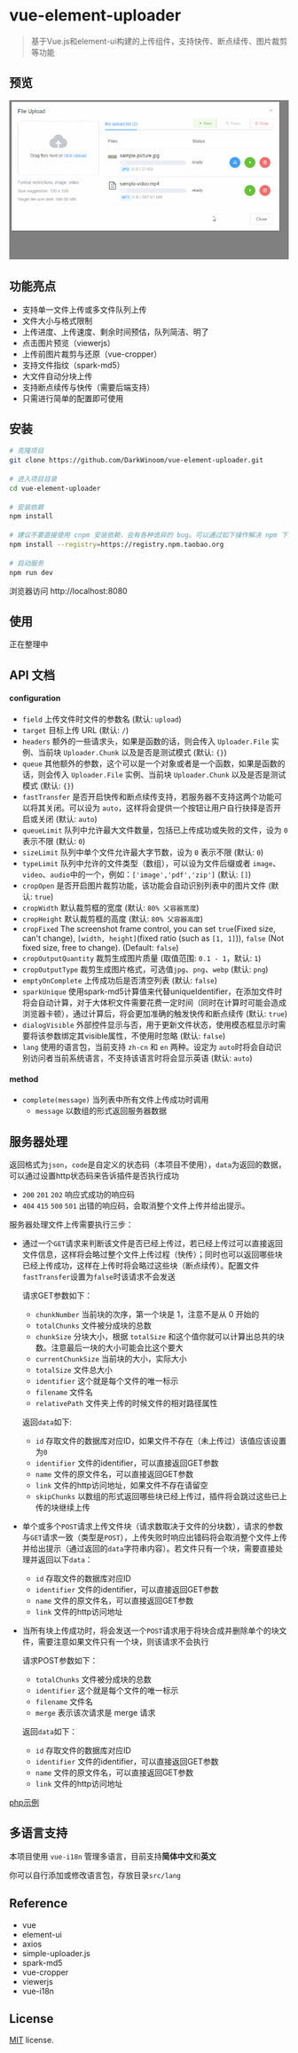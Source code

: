 # vue-element-uploader
> 基于Vue.js和element-ui构建的上传组件，支持快传、断点续传、图片裁剪等功能

## 预览
![demo](/demo.gif)

## 功能亮点
* 支持单一文件上传或多文件队列上传
* 文件大小与格式限制
* 上传进度、上传速度、剩余时间预估，队列简洁、明了
* 点击图片预览（viewerjs）
* 上传前图片裁剪与还原（vue-cropper）
* 支持文件指纹（spark-md5）
* 大文件自动分块上传
* 支持断点续传与快传（需要后端支持）
* 只需进行简单的配置即可使用

## 安装
```bash
# 克隆项目
git clone https://github.com/DarkWinoom/vue-element-uploader.git

# 进入项目目录
cd vue-element-uploader

# 安装依赖
npm install

# 建议不要直接使用 cnpm 安装依赖，会有各种诡异的 bug。可以通过如下操作解决 npm 下载速度慢的问题
npm install --registry=https://registry.npm.taobao.org

# 启动服务
npm run dev
```
浏览器访问 http://localhost:8080

## 使用
正在整理中

## API 文档
#### configuration
* ```field``` 上传文件时文件的参数名 (默认: ```upload```)
* ```target``` 目标上传 URL (默认: ```/```)
* ```headers``` 额外的一些请求头，如果是函数的话，则会传入 ```Uploader.File``` 实例、当前块 ```Uploader.Chunk``` 以及是否是测试模式 (默认: ```{}```)
* ```queue``` 其他额外的参数，这个可以是一个对象或者是一个函数，如果是函数的话，则会传入 ```Uploader.File``` 实例、当前块 ```Uploader.Chunk``` 以及是否是测试模式 (默认: ```{}```)
* ```fastTransfer``` 是否开启快传和断点续传支持，若服务器不支持这两个功能可以将其关闭。可以设为 ```auto```，这样将会提供一个按钮让用户自行抉择是否开启或关闭 (默认: ```auto```)
* ```queueLimit``` 队列中允许最大文件数量，包括已上传成功或失败的文件，设为 ```0``` 表示不限 (默认: ```0```)
* ```sizeLimit``` 队列中单个文件允许最大字节数，设为 ```0``` 表示不限 (默认: ```0```)
* ```typeLimit``` 队列中允许的文件类型（数组），可以设为文件后缀或者 ```image```、```video```、```audio```中的一个，例如：```['image','pdf','zip']``` (默认: ```[]```)
* ```cropOpen``` 是否开启图片裁剪功能，该功能会自动识别列表中的图片文件 (默认: ```true```)
* ```cropWidth``` 默认裁剪框的宽度 (默认: ```80% 父容器宽度```)
* ```cropHeight``` 默认裁剪框的高度 (默认: ```80% 父容器高度```)
* ```cropFixed``` The screenshot frame control, you can set ```true```(Fixed size, can't change), ```[width, height]```(fixed ratio (such as ```[1, 1]```)), ```false``` (Not fixed size, free to change). (Default: ```false```)
* ```cropOutputQuantity``` 裁剪生成图片质量 (取值范围: ```0.1 - 1```，默认: ```1```)
* ```cropOutputType``` 裁剪生成图片格式，可选值```jpg```、```png```、```webp``` (默认: ```png```)
* ```emptyOnComplete``` 上传成功后是否清空列表 (默认: ```false```)
* ```sparkUnique``` 使用spark-md5计算值来代替uniqueIdentifier，在添加文件时将会自动计算，对于大体积文件需要花费一定时间（同时在计算时可能会造成浏览器卡顿），通过计算后，将会更加准确的触发快传和断点续传 (默认: ```true```)
* ```dialogVisible``` 外部控件显示与否，用于更新文件状态，使用模态框显示时需要将该参数绑定其visible属性，不使用时忽略 (默认: ```false```)
* ```lang``` 使用的语言包，当前支持 ```zh-cn``` 和 ```en``` 两种。设定为 ```auto```时将会自动识别访问者当前系统语言，不支持该语言时将会显示英语 (默认: ```auto```)
#### method
* ```complete(message)``` 当列表中所有文件上传成功时调用
  * ```message``` 以数组的形式返回服务器数据

## 服务器处理
返回格式为```json```，```code```是自定义的状态码（本项目不使用），```data```为返回的数据，可以通过设置http状态码来告诉插件是否执行成功
* ```200``` ```201``` ```202``` 响应式成功的响应码
* ```404``` ```415``` ```500``` ```501``` 出错的响应码，会取消整个文件上传并给出提示。

服务器处理文件上传需要执行三步：
* 通过一个```GET```请求来判断该文件是否已经上传过，若已经上传过可以直接返回文件信息，这样将会略过整个文件上传过程（快传）；同时也可以返回哪些块已经上传成功，这样在上传时将会略过这些块（断点续传）。配置文件```fastTransfer```设置为```false```时该请求不会发送

  请求GET参数如下：
  * ```chunkNumber``` 当前块的次序，第一个块是 1，注意不是从 0 开始的
  * ```totalChunks``` 文件被分成块的总数
  * ```chunkSize``` 分块大小，根据 ```totalSize``` 和这个值你就可以计算出总共的块数。注意最后一块的大小可能会比这个要大
  * ```currentChunkSize``` 当前块的大小，实际大小
  * ```totalSize``` 文件总大小
  * ```identifier``` 这个就是每个文件的唯一标示
  * ```filename``` 文件名
  * ```relativePath``` 文件夹上传的时候文件的相对路径属性

  返回```data```如下:
  * ```id``` 存取文件的数据库对应ID，如果文件不存在（未上传过）该值应该设置为```0```
  * ```identifier``` 文件的identifier，可以直接返回GET参数
  * ```name``` 文件的原文件名，可以直接返回GET参数
  * ```link``` 文件的http访问地址，如果文件不存在请留空
  * ```skipChunks``` 以数组的形式返回哪些块已经上传过，插件将会跳过这些已上传的块继续上传
* 单个或多个```POST```请求上传文件块（请求数取决于文件的分块数），请求的参数与```GET```请求一致（类型是```POST```），上传失败时响应出错码将会取消整个文件上传并给出提示（通过返回的```data```字符串内容）。若文件只有一个块，需要直接处理并返回以下```data```：
  * ```id``` 存取文件的数据库对应ID
  * ```identifier``` 文件的identifier，可以直接返回GET参数
  * ```name``` 文件的原文件名，可以直接返回GET参数
  * ```link``` 文件的http访问地址
* 当所有块上传成功时，将会发送一个```POST```请求用于将块合成并删除单个的块文件，需要注意如果文件只有一个块，则该请求不会执行

  请求POST参数如下：
  * ```totalChunks``` 文件被分成块的总数
  * ```identifier``` 这个就是每个文件的唯一标示
  * ```filename``` 文件名
  * ```merge``` 表示该次请求是 merge 请求

  返回```data```如下：
  * ```id``` 存取文件的数据库对应ID
  * ```identifier``` 文件的identifier，可以直接返回GET参数
  * ```name``` 文件的原文件名，可以直接返回GET参数
  * ```link``` 文件的http访问地址


[php示例](https://github.com/DarkWinoom/vue-element-uploader/blob/master/example/uploader.php)

## 多语言支持
本项目使用 ```vue-i18n``` 管理多语言，目前支持**简体中文**和**英文**

你可以自行添加或修改语言包，存放目录```src/lang```

## Reference
* vue
* element-ui
* axios
* simple-uploader.js
* spark-md5
* vue-cropper
* viewerjs
* vue-i18n

## License

[MIT](https://github.com/DarkWinoom/vue-element-uploader/blob/master/LICENSE) license.